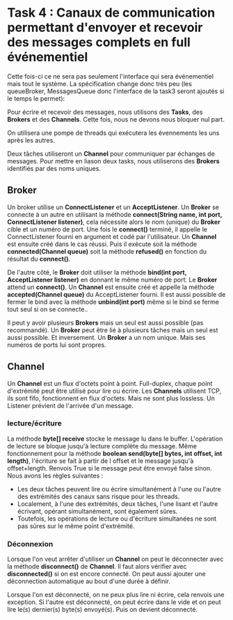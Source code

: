 # Task 4 : Canaux de communication permettant d'envoyer et recevoir des messages complets en full événementiel

Cette fois-ci ce ne sera pas seulement l'interface qui sera événementiel mais tout le système. La spécification change donc très peu (les queueBroker, MessagesQueue donc l'interface de la task3 seront ajoutés si le temps le permet):

Pour écrire et recevoir des messages, nous utilisons des **Tasks**, des **Brokers** et des **Channels**. Cette fois, nous ne devons nous bloquer nul part.

On utilisera une pompe de threads qui exécutera les évennements les uns après les autres.

Deux tâches utiliseront un **Channel** pour communiquer par échanges de messages. Pour mettre en liason deux tasks, nous utiliserons des **Brokers** identifiés par des noms uniques.


## Broker
Un broker utilise un **ConnectListener** et un **AcceptListener**.
Un **Broker** se connecte à un autre en utilisant la méthode **connect(String name, int port, ConnectListener listener)**, cela nécessite alors le nom (unique) du **Broker** cible et un numéro de port. Une fois le **connect()** terminé, il appelle le ConnectListener fourni en argument et codé par l'utilisateur. Un **Channel** est ensuite créé dans le cas réussi. Puis il exécute soit la méthode **connected(Channel queue)** soit la méthode **refused()** en fonction du résultat du **connect()**.

De l'autre côté, le **Broker** doit utiliser la méthode **bind(int port, AcceptListener listener)** en donnant le même numéro de port. Le **Broker** attend un **connect()**. Un **Channel** est ensuite créé et appelle la méthode **accepted(Channel queue)** du AcceptListener fourni. 
Il est aussi possible de fermer le bind avec la méthode **unbind(int port)** même si le bind se ferme tout seul si on se connecte..


Il peut y avoir plusieurs **Brokers** mais un seul est aussi possible (pas recommandé).
Un **Broker** peut être lié à plusieurs tâches mais un seul est aussi possible. Et inversement.
Un **Broker** a un nom unique. Mais ses numéros de ports lui sont propres.

## Channel
Un **Channel** est un flux d'octets point à point.
Full-duplex, chaque point d'extrémité peut être utilisé pour lire ou écrire.
Les **Channels** utilisent TCP, ils sont fifo, fonctionnent en flux d'octets. Mais ne sont plus lossless. Un Listener prévient de l'arrivée d'un message.

### lecture/écriture
La méthode **byte[] receive** stocke le message lu dans le buffer. L'opération de lecture se bloque jusqu'à lecture complète du message. Même fonctionnement pour la méthode **boolean send(byte[] bytes, int offset, int length)**, l'écriture se fait à partir de l offset et le message jusqu'à offset+length. Renvois True si le message peut être envoyé false sinon. Nous avons les règles suivantes : 

- Les deux tâches peuvent lire ou écrire simultanément à l'une ou l'autre des extrémités des canaux sans risque pour les threads. 
- Localement, à l'une des extrémités, deux tâches, l'une lisant et l'autre écrivant, opérant simultanément, sont également sûres. 
- Toutefois, les opérations de lecture ou d'écriture simultanées ne sont pas sûres sur le même point d'extrémité.  

### Déconnexion
Lorsque l'on veut arrêter d'utiliser un **Channel** on peut le déconnecter avec la méthode **disconnect()** de **Channel**. Il faut alors vérifier avec **disconnected()** si on est encore connecté. On peut aussi ajouter une déconnection automatique au bout d'une durée à définir.

Lorsque l'on est déconnecté, on ne peux plus lire ni écrire, cela renvois une exception. Si l'autre est déconnecté, on peut écrire dans le vide et on peut lire le(s) dernier(s) byte(s) envoyé(s). Puis on devient déconnecté.